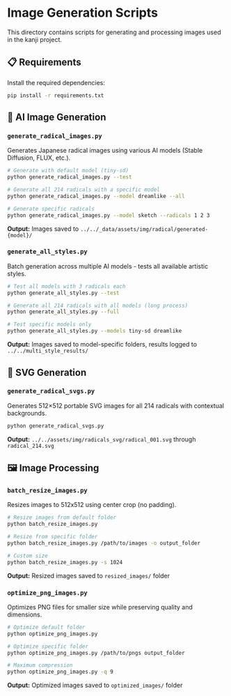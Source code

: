 # Image Generation Scripts

This directory contains scripts for generating and processing images used in the kanji project.

## 📋 Requirements

Install the required dependencies:
```bash
pip install -r requirements.txt
```

## 🤖 AI Image Generation

### `generate_radical_images.py`

Generates Japanese radical images using various AI models (Stable Diffusion, FLUX, etc.).

```bash
# Generate with default model (tiny-sd)
python generate_radical_images.py --test

# Generate all 214 radicals with a specific model
python generate_radical_images.py --model dreamlike --all

# Generate specific radicals  
python generate_radical_images.py --model sketch --radicals 1 2 3
```

**Output:** Images saved to `../../_data/assets/img/radical/generated-{model}/`

### `generate_all_styles.py`

Batch generation across multiple AI models - tests all available artistic styles.

```bash
# Test all models with 3 radicals each
python generate_all_styles.py --test

# Generate all 214 radicals with all models (long process)
python generate_all_styles.py --full

# Test specific models only
python generate_all_styles.py --models tiny-sd dreamlike
```

**Output:** Images saved to model-specific folders, results logged to `../../multi_style_results/`

## 🎨 SVG Generation

### `generate_radical_svgs.py`

Generates 512×512 portable SVG images for all 214 radicals with contextual backgrounds.

```bash
python generate_radical_svgs.py
```

**Output:** `../../assets/img/radicals_svg/radical_001.svg` through `radical_214.svg`

## 🖼️ Image Processing

### `batch_resize_images.py`

Resizes images to 512x512 using center crop (no padding).

```bash
# Resize images from default folder
python batch_resize_images.py

# Resize from specific folder
python batch_resize_images.py /path/to/images -o output_folder

# Custom size
python batch_resize_images.py -s 1024
```

**Output:** Resized images saved to `resized_images/` folder

### `optimize_png_images.py`

Optimizes PNG files for smaller size while preserving quality and dimensions.

```bash
# Optimize default folder
python optimize_png_images.py

# Optimize specific folder
python optimize_png_images.py /path/to/pngs output_folder

# Maximum compression
python optimize_png_images.py -q 9
```

**Output:** Optimized images saved to `optimized_images/` folder

